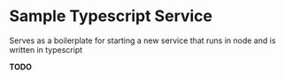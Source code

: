 # Sample Typescript Service

Serves as a boilerplate for starting a new service that runs in node and is written in typescript

**TODO**
